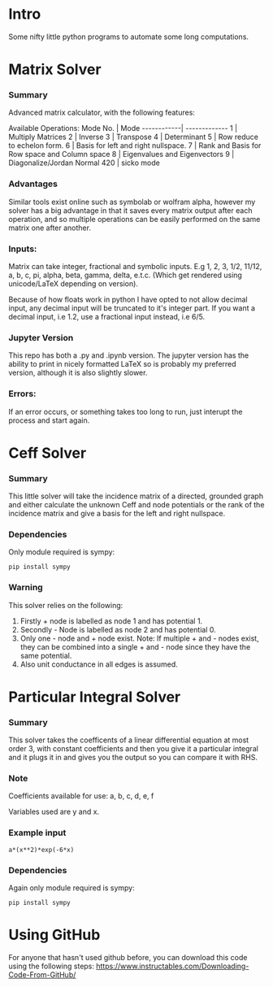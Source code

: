 # Intro
Some nifty little python programs to automate some long
computations.

# Matrix Solver                                                             

### Summary
Advanced matrix calculator, with the following features:

Available Operations:
Mode No.    | Mode
------------| -------------
1           | Multiply Matrices
2           | Inverse
3           | Transpose
4           | Determinant
5           | Row reduce to echelon form.
6           | Basis for left and right nullspace.
7           | Rank and Basis for Row space and Column space
8           | Eigenvalues and Eigenvectors
9           | Diagonalize/Jordan Normal
420         | sicko mode

### Advantages
Similar tools exist online such as symbolab or wolfram alpha,
however my solver has a big advantage in that it saves every matrix output
after each operation, and so multiple operations can be easily performed
on the same matrix one after another.

### Inputs:
Matrix can take integer, fractional and symbolic inputs. 
E.g 1, 2, 3, 1/2, 11/12, a, b, c, pi, alpha, beta, gamma, delta, e.t.c. 
(Which get rendered using unicode/LaTeX depending on version). 

Because of how floats work in python I have opted to not allow decimal input,
any decimal input will be truncated to it's integer part. If you want a decimal input,
i.e 1.2, use a fractional input instead, i.e 6/5.

### Jupyter Version
This repo has both a .py and .ipynb version. The jupyter version
has the ability to print in nicely formatted LaTeX so is probably my
preferred version, although it is also slightly slower.

### Errors:
If an error occurs, or something takes too long to run,
just interupt the process and start again.


# Ceff Solver

### Summary
This little solver will take the incidence 
matrix of a directed, grounded graph and either 
calculate the unknown Ceff and node potentials or
the rank of the incidence matrix and give a basis
for the left and right nullspace.

### Dependencies
Only module required is sympy:
```
pip install sympy
```
### Warning
This solver relies on the following:
1. Firstly + node is labelled as node 1 and has potential 1.
2. Secondly - Node is labelled as node 2 and has potential 0.
3. Only one - node and + node exist.
Note: If multiple + and - nodes exist, they can be combined
into a single + and - node since they have the same potential.
4. Also unit conductance in all edges is assumed.


# Particular Integral Solver

### Summary
This solver takes the coefficents of a linear differential
equation at most order 3, with constant coefficients
and then you give it a particular integral and it plugs
it in and gives you the output so you can compare it with RHS.

### Note
Coefficients available for use:
a, b, c, d, e, f

Variables used are y and x.

### Example input
```
a*(x**2)*exp(-6*x)
```

### Dependencies
Again only module required is sympy:
```
pip install sympy
```

# Using GitHub
For anyone that hasn't used github before, you can download
this code using the following steps:
https://www.instructables.com/Downloading-Code-From-GitHub/
